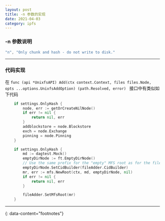 ```yaml
---
layout: post
title: -n 参数的实现
date: 2021-04-03
category: ipfs
---
```


### -n 参数说明
```go
"n", "Only chunk and hash - do not write to disk."
```  

***

### 代码实现  
在 `func (api *UnixfsAPI) Add(ctx context.Context, files files.Node, opts ...options.UnixfsAddOption) (path.Resolved, error) ` 接口中有类似如下代码  
```go
	if settings.OnlyHash {
		node, err := getOrCreateNilNode()
		if err != nil {
			return nil, err
		}
		addblockstore = node.Blockstore
		exch = node.Exchange
		pinning = node.Pinning
	}

	if settings.OnlyHash {
		md := dagtest.Mock()
		emptyDirNode := ft.EmptyDirNode()
		// Use the same prefix for the "empty" MFS root as for the file adder.
		emptyDirNode.SetCidBuilder(fileAdder.CidBuilder)
		mr, err := mfs.NewRoot(ctx, md, emptyDirNode, nil)
		if err != nil {
			return nil, err
		}

		fileAdder.SetMfsRoot(mr)
	}
```

---
{: data-content="footnotes"}

[^1]: [docs](https://docs.ipfs.io/).